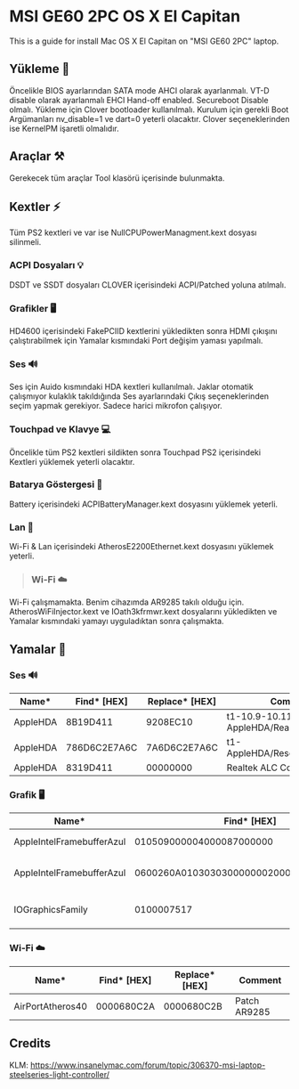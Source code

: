 # MSI GE60 2PC OS X El Capitan
This is a guide for install Mac OS X El Capitan on "MSI GE60 2PC" laptop.

## Yükleme 🚀
Öncelikle BIOS ayarlarından SATA mode AHCI olarak ayarlanmalı. VT-D disable olarak ayarlanmalı EHCI Hand-off enabled. Secureboot Disable olmalı.
Yükleme için Clover bootloader kullanılmalı.
Kurulum için gerekli Boot Argümanları nv_disable=1 ve dart=0 yeterli olacaktır. Clover seçeneklerinden ise KernelPM işaretli olmalıdır.

## Araçlar ⚒
Gerekecek tüm araçlar Tool klasörü içerisinde bulunmakta.

## Kextler ⚡️
Tüm PS2 kextleri ve var ise NullCPUPowerManagment.kext dosyası silinmeli.

### ACPI Dosyaları 💡
DSDT ve SSDT dosyaları CLOVER içerisindeki ACPI/Patched yoluna atılmalı.

### Grafikler 🖥
HD4600 içerisindeki FakePCIID kextlerini yükledikten sonra HDMI çıkışını çalıştırabilmek için Yamalar kısmındaki Port değişim yaması yapılmalı.

### Ses 🔊
Ses için Auido kısmındaki HDA kextleri kullanılmalı. Jaklar otomatik çalışmıyor kulaklık takıldığında Ses ayarlarındaki Çıkış seçeneklerinden seçim yapmak gerekiyor. Sadece harici mikrofon çalışıyor.

### Touchpad ve Klavye 💻
Öncelikle tüm PS2 kextleri sildikten sonra Touchpad PS2 içerisindeki Kextleri yüklemek yeterli olacaktır.

### Batarya Göstergesi 🔋
Battery içerisindeki ACPIBatteryManager.kext dosyasını yüklemek yeterli.

### Lan 📍
Wi-Fi & Lan içerisindeki AtherosE2200Ethernet.kext dosyasını yüklemek yeterli.

> ### Wi-Fi ☁️
Wi-Fi çalışmamakta.
Benim cihazımda AR9285 takılı olduğu için. AtherosWiFiInjector.kext ve IOath3kfrmwr.kext dosyalarını yükledikten ve Yamalar kısmındaki yamayı uyguladıktan sonra çalışmakta.  

## Yamalar 💊

### Ses 🔊

| Name* | Find* [HEX] | Replace* [HEX] | Comment |
| ------ | ----------- |---------------|---------|
| AppleHDA   | 8B19D411 | 9208EC10 | t1-10.9-10.11-AppleHDA/Realtek ALC892 |
| AppleHDA   | 786D6C2E7A6C | 7A6D6C2E7A6C | t1-AppleHDA/Resources/xml>zml |
| AppleHDA   | 8319D411 | 00000000 | Realtek ALC Codec Patch |

### Grafik 🖥

| Name* | Find* [HEX] | Replace* [HEX] | Comment |
| ------ | ----------- |---------------|---------|
| AppleIntelFramebufferAzul   | 010509000004000087000000 | 030603000008000006000000 | Replace port 5 with 7 |
| AppleIntelFramebufferAzul   | 0600260A01030303000000020000300100006000 | 0600260A01030303000000020000300100009000 | 0x0a260006 9MB cursor bytes patch |
| IOGraphicsFamily | 0100007517 | 010000EB17 | Boot graphics glitch |

### Wi-Fi ☁️

| Name* | Find* [HEX] | Replace* [HEX] | Comment |
| ------ | ----------- |---------------|---------|
| AirPortAtheros40   | 0000680C2A | 0000680C2B | Patch AR9285 |

## Credits
KLM: https://www.insanelymac.com/forum/topic/306370-msi-laptop-steelseries-light-controller/

